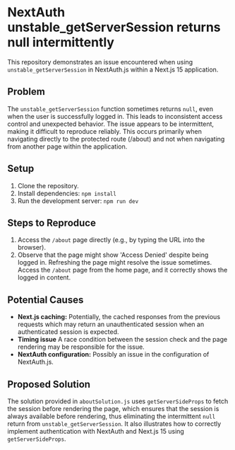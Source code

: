 # NextAuth unstable_getServerSession returns null intermittently

This repository demonstrates an issue encountered when using `unstable_getServerSession` in NextAuth.js within a Next.js 15 application.

## Problem

The `unstable_getServerSession` function sometimes returns `null`, even when the user is successfully logged in. This leads to inconsistent access control and unexpected behavior. The issue appears to be intermittent, making it difficult to reproduce reliably.  This occurs primarily when navigating directly to the protected route (/about) and not when navigating from another page within the application. 

## Setup

1. Clone the repository.
2. Install dependencies: `npm install`
3. Run the development server: `npm run dev`

## Steps to Reproduce

1. Access the `/about` page directly (e.g., by typing the URL into the browser).
2. Observe that the page might show 'Access Denied' despite being logged in. Refreshing the page might resolve the issue sometimes.  Access the `/about` page from the home page, and it correctly shows the logged in content.

## Potential Causes

* **Next.js caching:** Potentially, the cached responses from the previous requests which may return an unauthenticated session when an authenticated session is expected.
* **Timing issue**  A race condition between the session check and the page rendering may be responsible for the issue.
* **NextAuth configuration:** Possibly an issue in the configuration of NextAuth.js.

## Proposed Solution

The solution provided in `aboutSolution.js` uses `getServerSideProps` to fetch the session before rendering the page, which ensures that the session is always available before rendering, thus eliminating the intermittent `null` return from `unstable_getServerSession`.  It also illustrates how to correctly implement authentication with NextAuth and Next.js 15 using `getServerSideProps`.